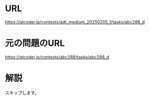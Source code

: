 # URL
https://atcoder.jp/contests/adt_medium_20250205_1/tasks/abc288_d

# 元の問題のURL
https://atcoder.jp/contests/abc288/tasks/abc288_d

# 解説
スキップします。
